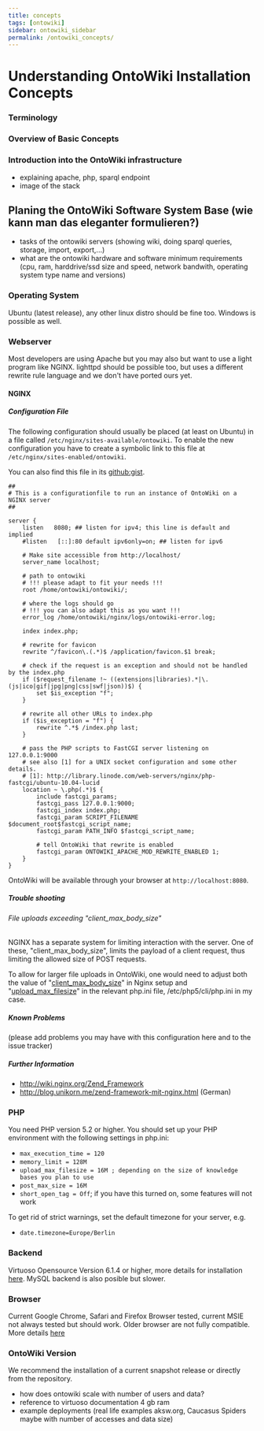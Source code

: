 ```yaml
---
title: concepts
tags: [ontowiki]
sidebar: ontowiki_sidebar
permalink: /ontowiki_concepts/
---
```

# Understanding OntoWiki Installation Concepts

### Terminology
### Overview of Basic Concepts
### Introduction into the OntoWiki infrastructure
- explaining apache, php, sparql endpoint
- image of the stack

## Planing the OntoWiki Software System Base (wie kann man das eleganter formulieren?)

- tasks of the ontowiki servers (showing wiki, doing sparql queries, storage, import, export,...)
- what are the ontowiki hardware and software minimum requirements (cpu, ram, harddrive/ssd size and speed, network bandwith, operating system type name and versions)
### Operating System

Ubuntu (latest release), any other linux distro should be fine too. Windows is possible as well.

### Webserver
Most developers are using Apache but you may also but want to use a light program like NGINX. lighttpd should be possible too, but uses a different rewrite rule language and we don't have ported ours yet.

#### NGINX

##### Configuration File
The following configuration should usually be placed (at least on Ubuntu) in a file called `/etc/nginx/sites-available/ontowiki`. To enable the new configuration you have to create a symbolic link to this file at `/etc/nginx/sites-enabled/ontowiki`.

You can also find this file in its [github:gist](https://gist.github.com/3739707).

    ##
    # This is a configurationfile to run an instance of OntoWiki on a NGINX server
    ##

    server {
        listen   8080; ## listen for ipv4; this line is default and implied
        #listen   [::]:80 default ipv6only=on; ## listen for ipv6

        # Make site accessible from http://localhost/
        server_name localhost;

        # path to ontowiki
        # !!! please adapt to fit your needs !!!
        root /home/ontowiki/ontowiki/;

        # where the logs should go
        # !!! you can also adapt this as you want !!!
        error_log /home/ontowiki/nginx/logs/ontowiki-error.log;

        index index.php;

        # rewrite for favicon
        rewrite ^/favicon\.(.*)$ /application/favicon.$1 break;

        # check if the request is an exception and should not be handled by the index.php
        if ($request_filename !~ ((extensions|libraries).*|\.(js|ico|gif|jpg|png|css|swf|json))$) {
            set $is_exception "f";
        }

        # rewrite all other URLs to index.php
        if ($is_exception = "f") {
            rewrite ^.*$ /index.php last;
        }

        # pass the PHP scripts to FastCGI server listening on 127.0.0.1:9000
        # see also [1] for a UNIX socket configuration and some other details.
        # [1]: http://library.linode.com/web-servers/nginx/php-fastcgi/ubuntu-10.04-lucid
        location ~ \.php(.*)$ {
            include fastcgi_params;
            fastcgi_pass 127.0.0.1:9000;
            fastcgi_index index.php;
            fastcgi_param SCRIPT_FILENAME $document_root$fastcgi_script_name;
            fastcgi_param PATH_INFO $fastcgi_script_name;

            # tell OntoWiki that rewrite is enabled
            fastcgi_param ONTOWIKI_APACHE_MOD_REWRITE_ENABLED 1;
        }
    }

OntoWiki will be available through your browser at `http://localhost:8080`.

##### Trouble shooting
###### File uploads exceeding "client_max_body_size"
NGINX has a separate system for limiting interaction with the server. One of these, "client_max_body_size", limits the payload of a client request, thus limiting the allowed size of POST requests.  

To allow for larger file uploads in OntoWiki, one would need to adjust both the value of "[client_max_body_size](http://wiki.nginx.org/HttpCoreModule#client_max_body_size)" in Nginx setup and "[upload_max_filesize](http://www.php.net/manual/ini.core.php#ini.upload-max-filesize)" in the relevant php.ini file, /etc/php5/cli/php.ini in my case.  

##### Known Problems


(please add problems you may have with this configuration here and to the issue tracker)

##### Further Information
- <http://wiki.nginx.org/Zend_Framework>
- <http://blog.unikorn.me/zend-framework-mit-nginx.html> (German)

### PHP
You need PHP version 5.2 or higher.
You should set up your PHP environment with the following settings in php.ini:
  * `max_execution_time = 120`
  * `memory_limit = 128M`
  * `upload_max_filesize = 16M ; depending on the size of knowledge bases you plan to use`
  * `post_max_size = 16M`
  * `short_open_tag = Off`; if you have this turned on, some features will not work

To get rid of strict warnings, set the default timezone for your server, e.g.
  * `date.timezone=Europe/Berlin`

### Backend
Virtuoso Opensource Version 6.1.4 or higher, more details for installation [here](ontowiki_VirtuosoBackend). MySQL backend is also posible but slower.

### Browser
Current Google Chrome, Safari and Firefox Browser tested, current MSIE not always tested but should work. Older browser are not fully compatible. More details [here](ontowiki_Browser-Compatibility)

### OntoWiki Version
We recommend the installation of a current snapshot release or directly from the repository.

- how does ontowiki scale with number of users and data?
- reference to virtuoso documentation
4 gb ram
- example deployments (real life examples aksw.org, Caucasus Spiders maybe with number of accesses and data size)
<Setup>
